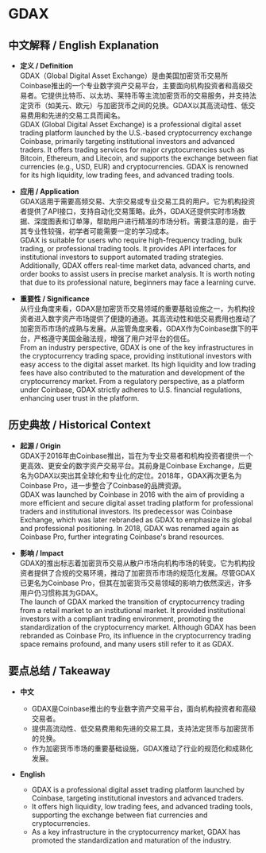 # GDAX

## 中文解释 / English Explanation

* **定义 / Definition**  
  GDAX（Global Digital Asset Exchange）是由美国加密货币交易所Coinbase推出的一个专业数字资产交易平台，主要面向机构投资者和高级交易者。它提供比特币、以太坊、莱特币等主流加密货币的交易服务，并支持法定货币（如美元、欧元）与加密货币之间的兑换。GDAX以其高流动性、低交易费用和先进的交易工具而闻名。  
  GDAX (Global Digital Asset Exchange) is a professional digital asset trading platform launched by the U.S.-based cryptocurrency exchange Coinbase, primarily targeting institutional investors and advanced traders. It offers trading services for major cryptocurrencies such as Bitcoin, Ethereum, and Litecoin, and supports the exchange between fiat currencies (e.g., USD, EUR) and cryptocurrencies. GDAX is renowned for its high liquidity, low trading fees, and advanced trading tools.

* **应用 / Application**  
  GDAX适用于需要高频交易、大宗交易或专业交易工具的用户。它为机构投资者提供了API接口，支持自动化交易策略。此外，GDAX还提供实时市场数据、深度图表和订单簿，帮助用户进行精准的市场分析。需要注意的是，由于其专业性较强，初学者可能需要一定的学习成本。  
  GDAX is suitable for users who require high-frequency trading, bulk trading, or professional trading tools. It provides API interfaces for institutional investors to support automated trading strategies. Additionally, GDAX offers real-time market data, advanced charts, and order books to assist users in precise market analysis. It is worth noting that due to its professional nature, beginners may face a learning curve.

* **重要性 / Significance**  
  从行业角度来看，GDAX是加密货币交易领域的重要基础设施之一，为机构投资者进入数字资产市场提供了便捷的通道。其高流动性和低交易费用也推动了加密货币市场的成熟与发展。从监管角度来看，GDAX作为Coinbase旗下的平台，严格遵守美国金融法规，增强了用户对平台的信任。  
  From an industry perspective, GDAX is one of the key infrastructures in the cryptocurrency trading space, providing institutional investors with easy access to the digital asset market. Its high liquidity and low trading fees have also contributed to the maturation and development of the cryptocurrency market. From a regulatory perspective, as a platform under Coinbase, GDAX strictly adheres to U.S. financial regulations, enhancing user trust in the platform.

## 历史典故 / Historical Context

* **起源 / Origin**  
  GDAX于2016年由Coinbase推出，旨在为专业交易者和机构投资者提供一个更高效、更安全的数字资产交易平台。其前身是Coinbase Exchange，后更名为GDAX以突出其全球化和专业化的定位。2018年，GDAX再次更名为Coinbase Pro，进一步整合了Coinbase的品牌资源。  
  GDAX was launched by Coinbase in 2016 with the aim of providing a more efficient and secure digital asset trading platform for professional traders and institutional investors. Its predecessor was Coinbase Exchange, which was later rebranded as GDAX to emphasize its global and professional positioning. In 2018, GDAX was renamed again as Coinbase Pro, further integrating Coinbase's brand resources.

* **影响 / Impact**  
  GDAX的推出标志着加密货币交易从散户市场向机构市场的转变。它为机构投资者提供了合规的交易环境，推动了加密货币市场的规范化发展。尽管GDAX已更名为Coinbase Pro，但其在加密货币交易领域的影响力依然深远，许多用户仍习惯称其为GDAX。  
  The launch of GDAX marked the transition of cryptocurrency trading from a retail market to an institutional market. It provided institutional investors with a compliant trading environment, promoting the standardization of the cryptocurrency market. Although GDAX has been rebranded as Coinbase Pro, its influence in the cryptocurrency trading space remains profound, and many users still refer to it as GDAX.

## 要点总结 / Takeaway

* **中文**  
  - GDAX是Coinbase推出的专业数字资产交易平台，面向机构投资者和高级交易者。  
  - 提供高流动性、低交易费用和先进的交易工具，支持法定货币与加密货币的兑换。  
  - 作为加密货币市场的重要基础设施，GDAX推动了行业的规范化和成熟化发展。

* **English**  
  - GDAX is a professional digital asset trading platform launched by Coinbase, targeting institutional investors and advanced traders.  
  - It offers high liquidity, low trading fees, and advanced trading tools, supporting the exchange between fiat currencies and cryptocurrencies.  
  - As a key infrastructure in the cryptocurrency market, GDAX has promoted the standardization and maturation of the industry.